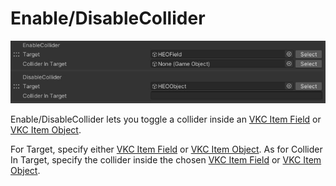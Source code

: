 # Enable/DisableCollider

![EnableDisableCollider](img/EnableDisableCollider.jpg)

Enable/DisableCollider lets you toggle a collider inside an [VKC Item Field](../../VKCComponents/VKCItemField.md) or [VKC Item Object](../../VKCComponents/VKCItemObject.md).

For Target, specify either [VKC Item Field](../../VKCComponents/VKCItemField.md) or [VKC Item Object](../../VKCComponents/VKCItemObject.md). As for Collider In Target, specify the collider inside the chosen [VKC Item Field](../../VKCComponents/VKCItemField.md) or [VKC Item Object](../../VKCComponents/VKCItemObject.md).
